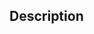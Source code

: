 ## Description

<!-- Explain what this Pull Request changes -->

<!-- Link any issues if applicable.
Use keywords from https://docs.github.com/en/get-started/writing-on-github/working-with-advanced-formatting/using-keywords-in-issues-and-pull-requests
-->

<!-- Uncomment based on the type of your changes below -->

<!--
## This is a **Content Change**
-->

<!--
## This is a **UI Change**
- [ ] This has been previewed and looks as intended
-->
